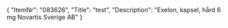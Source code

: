 {
  "ItemNr": "083626",
  "Title": "test",
  "Description": "Exelon, kapsel, hård 6 mg Novartis Sverige AB"
}